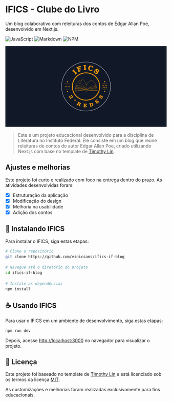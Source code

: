 # IFICS - Clube do Livro  
Um blog colaborativo com releituras dos contos de Edgar Allan Poe, desenvolvido em Next.js.  

![JavaScript](https://img.shields.io/badge/JavaScript-F7DF1E?style=for-the-badge&logo=JavaScript&logoColor=white) ![Markdown](https://img.shields.io/badge/Markdown-000000?style=for-the-badge&logo=markdown&logoColor=white) ![NPM](https://img.shields.io/badge/npm-CB3837?style=for-the-badge&logo=npm&logoColor=white)  

![tailwind-nextjs-banner](/public/static/images/twitter-card.png)

> Este é um projeto educacional desenvolvido para a disciplina de Literatura no Instituto Federal. Ele consiste em um blog que reúne releituras de contos do autor Edgar Allan Poe, criado utilizando Next.js com base no template de [Timothy Lin](https://www.timrlx.com).  

## Ajustes e melhorias  

Este projeto foi curto e realizado com foco na entrega dentro do prazo. As atividades desenvolvidas foram:  

- [x] Estruturação da aplicação  
- [x] Modificação do design  
- [x] Melhoria na usabilidade  
- [x] Adição dos contos  

## 🚀 Instalando IFICS  

Para instalar o IFICS, siga estas etapas:  

```bash  
# Clone o repositório  
git clone https://github.com/vinicsans/ifics-if-blog  

# Navegue até o diretório do projeto  
cd ifics-if-blog  

# Instale as dependências  
npm install  
```  

## ☕ Usando IFICS  

Para usar o IFICS em um ambiente de desenvolvimento, siga estas etapas:  

```bash  
npm run dev  
```  

Depois, acesse [http://localhost:3000](http://localhost:3000) no navegador para visualizar o projeto.  

## 📝 Licença  

Este projeto foi baseado no template de [Timothy Lin](https://www.timrlx.com) e está licenciado sob os termos da licença [MIT](https://github.com/timlrx/tailwind-nextjs-starter-blog/blob/master/LICENSE).  

As customizações e melhorias foram realizadas exclusivamente para fins educacionais.  